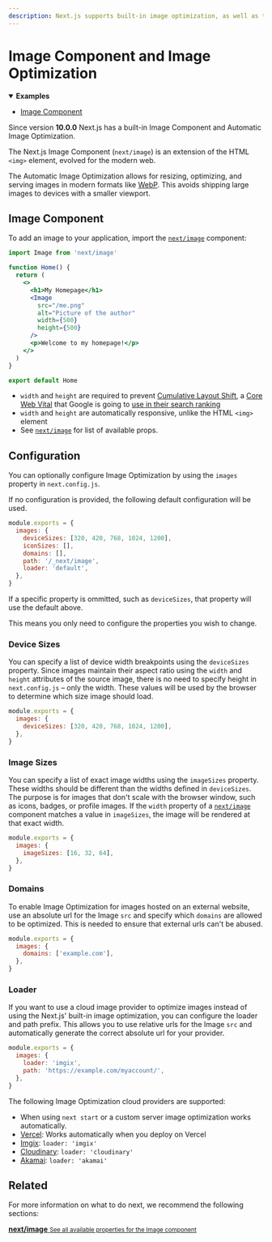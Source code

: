 ```yaml
---
description: Next.js supports built-in image optimization, as well as third party loaders for Imgix, Cloudinary, and more! Learn more here.
---
```


# Image Component and Image Optimization

<details open>
  <summary><b>Examples</b></summary>
  <ul>
    <li><a href="https://github.com/vercel/next.js/tree/canary/examples/image-component">Image Component</a></li>
  </ul>
</details>

Since version **10.0.0** Next.js has a built-in Image Component and Automatic Image Optimization.

The Next.js Image Component (`next/image`) is an extension of the HTML `<img>` element, evolved for the modern web.

The Automatic Image Optimization allows for resizing, optimizing, and serving images in modern formats like [WebP](https://developer.mozilla.org/en-US/docs/Web/Media/Formats/Image_types). This avoids shipping large images to devices with a smaller viewport.

## Image Component

To add an image to your application, import the [`next/image`](/docs/api-reference/next/image.md) component:

```jsx
import Image from 'next/image'

function Home() {
  return (
    <>
      <h1>My Homepage</h1>
      <Image
        src="/me.png"
        alt="Picture of the author"
        width={500}
        height={500}
      />
      <p>Welcome to my homepage!</p>
    </>
  )
}

export default Home
```

- `width` and `height` are required to prevent [Cumulative Layout Shift](https://web.dev/cls/), a [Core Web Vital](https://web.dev/vitals/) that Google is going to [use in their search ranking](https://webmasters.googleblog.com/2020/05/evaluating-page-experience.html)
- `width` and `height` are automatically responsive, unlike the HTML `<img>` element
- See [`next/image`](/docs/api-reference/next/image.md) for list of available props.

## Configuration

You can optionally configure Image Optimization by using the `images` property in `next.config.js`.

If no configuration is provided, the following default configuration will be used.

```js
module.exports = {
  images: {
    deviceSizes: [320, 420, 768, 1024, 1200],
    iconSizes: [],
    domains: [],
    path: '/_next/image',
    loader: 'default',
  },
}
```

If a specific property is ommitted, such as `deviceSizes`, that property will use the default above.

This means you only need to configure the properties you wish to change.

### Device Sizes

You can specify a list of device width breakpoints using the `deviceSizes` property. Since images maintain their aspect ratio using the `width` and `height` attributes of the source image, there is no need to specify height in `next.config.js` – only the width. These values will be used by the browser to determine which size image should load.

```js
module.exports = {
  images: {
    deviceSizes: [320, 420, 768, 1024, 1200],
  },
}
```

### Image Sizes

You can specify a list of exact image widths using the `imageSizes` property. These widths should be different than the widths defined in `deviceSizes`. The purpose is for images that don't scale with the browser window, such as icons, badges, or profile images. If the `width` property of a [`next/image`](/docs/api-reference/next/image.md) component matches a value in `imageSizes`, the image will be rendered at that exact width.

```js
module.exports = {
  images: {
    imageSizes: [16, 32, 64],
  },
}
```

### Domains

To enable Image Optimization for images hosted on an external website, use an absolute url for the Image `src` and specify which
`domains` are allowed to be optimized. This is needed to ensure that external urls can't be abused.

```js
module.exports = {
  images: {
    domains: ['example.com'],
  },
}
```

### Loader

If you want to use a cloud image provider to optimize images instead of using the Next.js' built-in image optimization, you can configure the loader and path prefix. This allows you to use relative urls for the Image `src` and automatically generate the correct absolute url for your provider.

```js
module.exports = {
  images: {
    loader: 'imgix',
    path: 'https://example.com/myaccount/',
  },
}
```

The following Image Optimization cloud providers are supported:

- When using `next start` or a custom server image optimization works automatically.
- [Vercel](https://vercel.com): Works automatically when you deploy on Vercel
- [Imgix](https://www.imgix.com): `loader: 'imgix'`
- [Cloudinary](https://cloudinary.com): `loader: 'cloudinary'`
- [Akamai](https://www.akamai.com): `loader: 'akamai'`

## Related

For more information on what to do next, we recommend the following sections:

<div class="card">
  <a href="/docs/api-reference/next/image.md">
    <b>next/image</b>
    <small>See all available properties for the Image component</small>
  </a>
</div>
